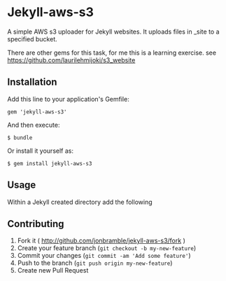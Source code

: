 # Jekyll-aws-s3

A simple AWS s3 uploader for Jekyll websites. 
It uploads files in _site to a specified bucket. 

There are other gems for this task, for me this is a learning exercise. 
see https://github.com/laurilehmijoki/s3_website
 

## Installation

Add this line to your application's Gemfile:

    gem 'jekyll-aws-s3'

And then execute:

    $ bundle

Or install it yourself as:

    $ gem install jekyll-aws-s3

## Usage

Within a Jekyll created directory add the following 

## Contributing

1. Fork it ( http://github.com/jonbramble/jekyll-aws-s3/fork )
2. Create your feature branch (`git checkout -b my-new-feature`)
3. Commit your changes (`git commit -am 'Add some feature'`)
4. Push to the branch (`git push origin my-new-feature`)
5. Create new Pull Request
